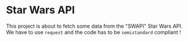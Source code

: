 # **Star Wars API**

This project is about to fetch some data from the "SWAPI" Star Wars API. <br>
We have to use `request` and the code has to be `semistandard` compliant !
